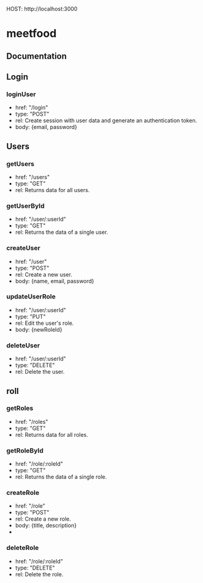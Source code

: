 HOST: http://localhost:3000
 
# meetfood
## Documentation

## Login
### loginUser
+ href: "/login"
+ type: "POST"
+ rel: Create session with user data and generate an authentication token.
+ body: {email, password}
  
## Users
### getUsers
+ href: "/users"
+ type: "GET"
+ rel: Returns data for all users.
  
### getUserById
+ href: "/user/:userId"
+ type: "GET"
+ rel: Returns the data of a single user.

### createUser
+ href: "/user"
+ type: "POST"
+ rel: Create a new user.
+ body: {name, email, password}

### updateUserRole
+ href: "/user/:userId"
+ type: "PUT"
+ rel: Edit the user's role.
+ body: {newRoleId}

### deleteUser
+ href: "/user/:userId"
+ type: "DELETE"
+ rel: Delete the user.


## roll
### getRoles
+ href: "/roles"
+ type: "GET"
+ rel: Returns data for all roles.
  
### getRoleById
+ href: "/role/:roleId"
+ type: "GET"
+ rel: Returns the data of a single role.

### createRole
+ href: "/role"
+ type: "POST"
+ rel: Create a new role.
+ body: {title, description}
+
### deleteRole
+ href: "/role/:roleId"
+ type: "DELETE"
+ rel: Delete the role.